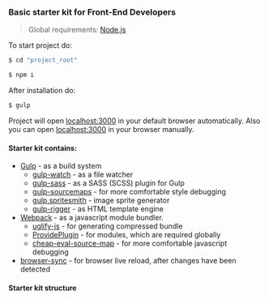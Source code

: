 ### Basic starter kit for Front-End Developers
> Global requirements: [Node.js](https://nodejs.org/)

To start project do:

```sh
$ cd "project_root"
```
```sh
$ npm i
```

After installation do:
```sh
$ gulp
```

Project will open [localhost:3000](http://localhost:3000) in your default browser automatically.
Also you can open [localhost:3000](http://localhost:3000) in your browser manually.

#### Starter kit contains:

+ [Gulp](http://gulpjs.com/) - as a build system
    + [gulp-watch](https://github.com/floatdrop/gulp-watch) - as a file watcher
    + [gulp-sass](https://github.com/dlmanning/gulp-sass) - as a SASS (SCSS) plugin for Gulp
    + [gulp-sourcemaps](https://github.com/floridoo/gulp-sourcemaps) - for more comfortable style debugging
    + [gulp.spritesmith](https://github.com/twolfson/gulp.spritesmith) - image sprite generator
    + [gulp-rigger](https://github.com/kuzyk/gulp-rigger) - as HTML template engine
+ [Webpack](https://webpack.github.io/) - as a javascript module bundler.
    + [uglify-js](https://github.com/mishoo/UglifyJS2) - for generating compressed bundle
    + [ProvidePlugin](https://webpack.github.io/docs/list-of-plugins.html#provideplugin) - for modules, which are required globally
    + [cheap-eval-source-map](http://webpack.github.io/docs/build-performance.html) - for more comfortable javascript debugging
+ [browser-sync](https://github.com/browsersync/browser-sync) - for browser live reload, after changes have been detected


#### Starter kit structure
